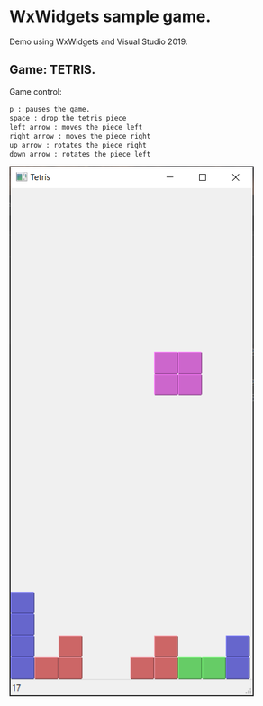 # WxWidgets sample game.
Demo using WxWidgets and Visual Studio 2019.

## Game: TETRIS.

Game control:

	p : pauses the game.
	space : drop the tetris piece
	left arrow : moves the piece left
	right arrow : moves the piece right
	up arrow : rotates the piece right
	down arrow : rotates the piece left

![Alt text](TETRIS_GAME/doc/images/Testris_screen_2.png?raw=true "Tetris screen dump.")
